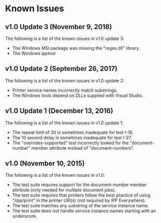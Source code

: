 Known Issues
============

v1.0 Update 3 (November 9, 2018)
--------------------------------

The following is a list of the known issues in v1.0 update 3:

- The Windows MSI package was missing the "regex.dll" library.
- The Windows ipptool


v1.0 Update 2 (September 26, 2017)
----------------------------------

The following is a list of the known issues in v1.0 update 2:

- Printer service names incorrectly match substrings.
- The Windows tools depend on DLLs supplied with Visual Studio.


v1.0 Update 1 (December 13, 2016)
---------------------------------

The following is a list of the known issues in v1.0 update 1:

- The repeat limit of 30 is sometimes inadequate for test I-16.
- The 10 second delay is sometimes inadequate for test I-27.
- The "overrides-supported" test incorrectly looked for the "document-number"
  member attribute instead of "document-numbers".


v1.0 (November 10, 2015)
------------------------

The following is a list of the known issues in v1.0:

- The test suite requires support for the document-number member attribute
  (only needed for multiple document jobs).
- The test suite requires that printers follow the best practice of using
  "/ipp/print" in the printer URI(s) (not required by IPP Everywhere).
- The test suite matches any substring of the service instance name.
- The test suite does not handle service instance names starting with an
  underscore.
